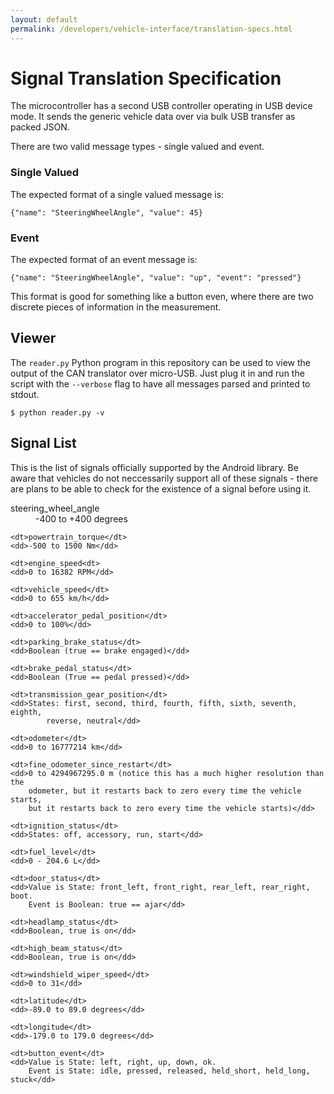 ```yaml
---
layout: default
permalink: /developers/vehicle-interface/translation-specs.html
---
```


Signal Translation Specification
=============

The microcontroller has a second USB controller operating in USB device mode. It
sends the generic vehicle data over via bulk USB transfer as packed JSON.

There are two valid message types - single valued and event.

### Single Valued

The expected format of a single valued message is:

    {"name": "SteeringWheelAngle", "value": 45}

### Event

The expected format of an event message is:

    {"name": "SteeringWheelAngle", "value": "up", "event": "pressed"}

This format is good for something like a button even, where there are two
discrete pieces of information in the measurement.

## Viewer

The `reader.py` Python program in this repository can be used to view the output
of the CAN translator over micro-USB. Just plug it in and run the script with
the `--verbose` flag to have all messages parsed and printed to stdout.

    $ python reader.py -v

## Signal List

This is the list of signals officially supported by the Android library. Be
aware that vehicles do not neccessarily support all of these signals - there are
plans to be able to check for the existence of a signal before using it.

<dl>
    <dt>steering_wheel_angle</dt>
    <dd>-400 to +400 degrees</dd>

    <dt>powertrain_torque</dt>
    <dd>-500 to 1500 Nm</dd>

    <dt>engine_speed<dt>
    <dd>0 to 16382 RPM</dd>

    <dt>vehicle_speed</dt>
    <dd>0 to 655 km/h</dd>

    <dt>accelerator_pedal_position</dt>
    <dd>0 to 100%</dd>

    <dt>parking_brake_status</dt>
    <dd>Boolean (true == brake engaged)</dd>

    <dt>brake_pedal_status</dt>
    <dd>Boolean (True == pedal pressed)</dd>

    <dt>transmission_gear_position</dt>
    <dd>States: first, second, third, fourth, fifth, sixth, seventh, eighth,
            reverse, neutral</dd>

    <dt>odometer</dt>
    <dd>0 to 16777214 km</dd>

    <dt>fine_odometer_since_restart</dt>
    <dd>0 to 4294967295.0 m (notice this has a much higher resolution than the
        odometer, but it restarts back to zero every time the vehicle starts,
        but it restarts back to zero every time the vehicle starts)</dd>

    <dt>ignition_status</dt>
    <dd>States: off, accessory, run, start</dd>

    <dt>fuel_level</dt>
    <dd>0 - 204.6 L</dd>

    <dt>door_status</dt>
    <dd>Value is State: front_left, front_right, rear_left, rear_right, boot.
        Event is Boolean: true == ajar</dd>

    <dt>headlamp_status</dt>
    <dd>Boolean, true is on</dd>

    <dt>high_beam_status</dt>
    <dd>Boolean, true is on</dd>

    <dt>windshield_wiper_speed</dt>
    <dd>0 to 31</dd>

    <dt>latitude</dt>
    <dd>-89.0 to 89.0 degrees</dd>

    <dt>longitude</dt>
    <dd>-179.0 to 179.0 degrees</dd>

    <dt>button_event</dt>
    <dd>Value is State: left, right, up, down, ok.
        Event is State: idle, pressed, released, held_short, held_long, stuck</dd>
</dl>
